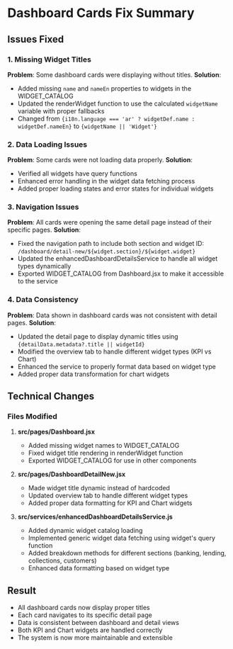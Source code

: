 # Dashboard Cards Fix Summary

## Issues Fixed

### 1. Missing Widget Titles
**Problem**: Some dashboard cards were displaying without titles.
**Solution**: 
- Added missing `name` and `nameEn` properties to widgets in the WIDGET_CATALOG
- Updated the renderWidget function to use the calculated `widgetName` variable with proper fallbacks
- Changed from `{i18n.language === 'ar' ? widgetDef.name : widgetDef.nameEn}` to `{widgetName || 'Widget'}`

### 2. Data Loading Issues
**Problem**: Some cards were not loading data properly.
**Solution**:
- Verified all widgets have query functions
- Enhanced error handling in the widget data fetching process
- Added proper loading states and error states for individual widgets

### 3. Navigation Issues
**Problem**: All cards were opening the same detail page instead of their specific pages.
**Solution**:
- Fixed the navigation path to include both section and widget ID: `/dashboard/detail-new/${widget.section}/${widget.widget}`
- Updated the enhancedDashboardDetailsService to handle all widget types dynamically
- Exported WIDGET_CATALOG from Dashboard.jsx to make it accessible to the service

### 4. Data Consistency
**Problem**: Data shown in dashboard cards was not consistent with detail pages.
**Solution**:
- Updated the detail page to display dynamic titles using `{detailData.metadata?.title || widgetId}`
- Modified the overview tab to handle different widget types (KPI vs Chart)
- Enhanced the service to properly format data based on widget type
- Added proper data transformation for chart widgets

## Technical Changes

### Files Modified

1. **src/pages/Dashboard.jsx**
   - Added missing widget names to WIDGET_CATALOG
   - Fixed widget title rendering in renderWidget function
   - Exported WIDGET_CATALOG for use in other components

2. **src/pages/DashboardDetailNew.jsx**
   - Made widget title dynamic instead of hardcoded
   - Updated overview tab to handle different widget types
   - Added proper data formatting for KPI and Chart widgets

3. **src/services/enhancedDashboardDetailsService.js**
   - Added dynamic widget catalog loading
   - Implemented generic widget data fetching using widget's query function
   - Added breakdown methods for different sections (banking, lending, collections, customers)
   - Enhanced data formatting based on widget type

## Result

- All dashboard cards now display proper titles
- Each card navigates to its specific detail page
- Data is consistent between dashboard and detail views
- Both KPI and Chart widgets are handled correctly
- The system is now more maintainable and extensible